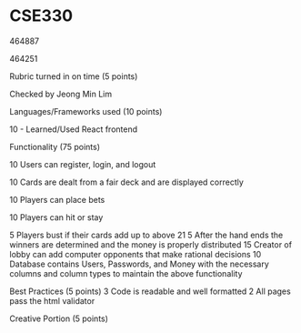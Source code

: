 # CSE330
464887

464251

Rubric turned in on time (5 points)

Checked by Jeong Min Lim

Languages/Frameworks used (10 points)

10 - Learned/Used React frontend

Functionality (75 points)

10 Users can register, login, and logout

10 Cards are dealt from a fair deck and are displayed correctly

10 Players can place bets

10 Players can hit or stay

5 Players bust if their cards add up to above 21
5 After the hand ends the winners are determined and the money is properly distributed
15 Creator of lobby can add computer opponents that make rational decisions
10 Database contains Users, Passwords, and Money with the necessary columns and column types to maintain the above functionality

Best Practices (5 points)
3 Code is readable and well formatted
2 All pages pass the html validator

Creative Portion (5 points)